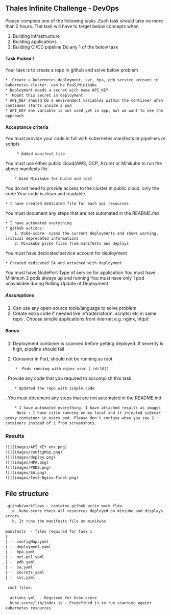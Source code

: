 ## Thales Infinite Challenge - DevOps
Please complete one of the following tasks. Each task should take no more than 2 hours. The task will have
to target below concepts when


1. Building infrastructure
2. Building applications
3. Building CI/CD pipeline
Do any 1 of the below task

#### Task Picked 1

Your task is to create a repo in github and solve below problem

    *  Create a kubernetes deployment, svc, hpa, pdb service account in kubernetes cluster. can be PaaS/Minikube
    * Deployment needs a secret with name API_KEY
    *  Mount this secret in deployment
    * API_KEY should be a environment variables within the contianer when contianer starts inside a pod
    * API_KEY env variable is not used yet in app, but we want to see the approach

#### Acceptance criteria
You must provide your code in full with kubernetes manifests or pipelines or scripts
    
         * Added manifest file 
 
You must use either public cloud(AWS, GCP, Azure) or Minikube to run the above manifests file.
        
        * Used Minikube for build and test 

You do not need to provide access to the cluster in public cloud, only the code
Your code is clean and readable

    * I have created dedicated file for each api resources  

You must document any steps that are not automated in the README.md

    * I have automated everything 
    * github actions:  
        1. Kube-score  scans the current deployments and shows warning, critical deprecated informations
        2. Minikube picks files from manifests and deploys 
         
You must have dedicated service account for deployment

    * Created dedicated SA and attached with deployment
    
You must have NodePort Type of service for application
You must have Minimum 2 pods always up and running
You must have only 1 pod unavailable during Rolling Update of Deployment

##### Assumptions
1. Can use any open-source tools/language to solve problem
2. Create extra code if needed like infra(terraform, scripts) etc in same repo
. Choose simple applications from internet e.g. nginx, httpd
##### Bonus
1. Deployment container is scanned before getting deployed. If severity is high, pipeline should fail
2. Container in Pod, should not be running as root

        *  Pods running with nginx user ( id:101) 
               
. Provide any code that you required to accomplish this task

        * Updated the repo with simple code 
          
. You must document any steps that are not automated in the README.md

        * I have automated everything. I have attached results as images 
         Note : I have istio running on my local and it injected sidecar proxy container in every pod. Please don't confuse when you see 2 cotainers instead of 1 from screenshots. 
 
 ### Results 
 
    ![](images/API_KEY_env.png)
    ![](images/configMap.png)
    ![](images/deploy.png)
    ![](images/HPA.png)
    ![](images/PODS.png)
    ![](images/SA.png)
    ![](images/Test-Nginx-Final.png)
         
 ## File structure  
 
    .github/workflows - contains github actin work flow
       a. kube-score check all resources deployed on miniube and displays errors
       b. It runs the manifests file on minikube 
       
    manifests  - files required for task 1
    |     
    | -  configMap.yaml  
    | -  deployment.yaml 
    | -  hpa.yaml        
    | -  net-pol.yaml    
    | -  pdb.yaml        
    | -  sa.yaml         
    | -  secrets.yaml    
    | -  svc.yaml
  
     root files: 
     
      actions.yml  - Required for kube-score
      kube-score/lib/index.js - Predefined js to run scanning againt kubernetes resources 
      